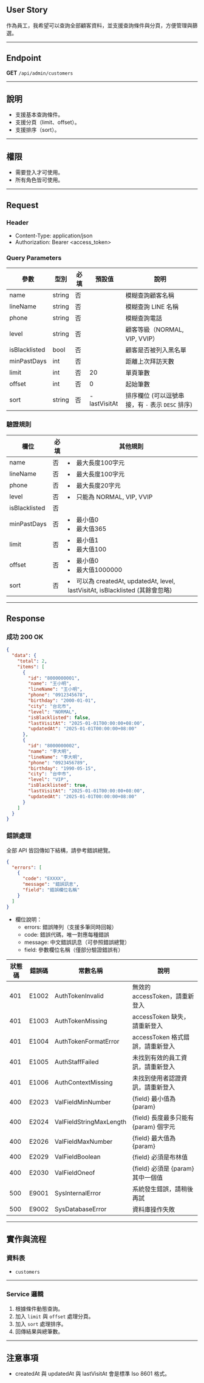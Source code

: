## User Story

作為員工，我希望可以查詢全部顧客資料，並支援查詢條件與分頁，方便管理與篩選。

---

## Endpoint

**GET** `/api/admin/customers`

---

## 說明

- 支援基本查詢條件。
- 支援分頁（limit、offset）。
- 支援排序（sort）。

---

## 權限

- 需要登入才可使用。
- 所有角色皆可使用。

---

## Request

### Header

- Content-Type: application/json
- Authorization: Bearer <access_token>

### Query Parameters

| 參數          | 型別   | 必填 | 預設值       | 說明                                             |
| ------------- | ------ | ---- | ------------ | ------------------------------------------------ |
| name          | string | 否   |              | 模糊查詢顧客名稱                                 |
| lineName      | string | 否   |              | 模糊查詢 LINE 名稱                               |
| phone         | string | 否   |              | 模糊查詢電話                                     |
| level         | string | 否   |              | 顧客等級（NORMAL, VIP, VVIP）                    |
| isBlacklisted | bool   | 否   |              | 顧客是否被列入黑名單                             |
| minPastDays   | int    | 否   |              | 距離上次拜訪天數                                 |
| limit         | int    | 否   | 20           | 單頁筆數                                         |
| offset        | int    | 否   | 0            | 起始筆數                                         |
| sort          | string | 否   | -lastVisitAt | 排序欄位 (可以逗號串接，有 `-` 表示 `DESC` 排序) |

### 驗證規則

| 欄位          | 必填 | 其他規則                                                                        |
| ------------- | ---- | ------------------------------------------------------------------------------- |
| name          | 否   | <li>最大長度100字元                                                             |
| lineName      | 否   | <li>最大長度100字元                                                             |
| phone         | 否   | <li>最大長度20字元                                                              |
| level         | 否   | <li>只能為 NORMAL, VIP, VVIP                                                    |
| isBlacklisted | 否   |                                                                                 |
| minPastDays   | 否   | <li>最小值0<li>最大值365                                                        |
| limit         | 否   | <li>最小值1<li>最大值100                                                        |
| offset        | 否   | <li>最小值0<li>最大值1000000                                                    |
| sort          | 否   | <li>可以為 createdAt, updatedAt, level, lastVisitAt, isBlacklisted (其餘會忽略) |

---

## Response

### 成功 200 OK

```json
{
  "data": {
    "total": 2,
    "items": [
      {
        "id": "8000000001",
        "name": "王小明",
        "lineName": "王小明",
        "phone": "0912345678",
        "birthday": "2000-01-01",
        "city": "台北市",
        "level": "NORMAL",
        "isBlacklisted": false,
        "lastVisitAt": "2025-01-01T00:00:00+08:00",
        "updatedAt": "2025-01-01T00:00:00+08:00"
      },
      {
        "id": "8000000002",
        "name": "李大明",
        "lineName": "李大明",
        "phone": "0923456789",
        "birthday": "1990-05-15",
        "city": "台中市",
        "level": "VIP",
        "isBlacklisted": true,
        "lastVisitAt": "2025-01-01T00:00:00+08:00",
        "updatedAt": "2025-01-01T00:00:00+08:00"
      }
    ]
  }
}
```

### 錯誤處理

全部 API 皆回傳如下結構，請參考錯誤總覽。

```json
{
  "errors": [
    {
      "code": "EXXXX",
      "message": "錯誤訊息",
      "field": "錯誤欄位名稱"
    }
  ]
}
```

- 欄位說明：
  - errors: 錯誤陣列（支援多筆同時回報）
  - code: 錯誤代碼，唯一對應每種錯誤
  - message: 中文錯誤訊息（可參照錯誤總覽）
  - field: 參數欄位名稱（僅部分驗證錯誤有）

| 狀態碼 | 錯誤碼 | 常數名稱                | 說明                                  |
| ------ | ------ | ----------------------- | ------------------------------------- |
| 401    | E1002  | AuthTokenInvalid        | 無效的 accessToken，請重新登入        |
| 401    | E1003  | AuthTokenMissing        | accessToken 缺失，請重新登入          |
| 401    | E1004  | AuthTokenFormatError    | accessToken 格式錯誤，請重新登入      |
| 401    | E1005  | AuthStaffFailed         | 未找到有效的員工資訊，請重新登入      |
| 401    | E1006  | AuthContextMissing      | 未找到使用者認證資訊，請重新登入      |
| 400    | E2023  | ValFieldMinNumber       | {field} 最小值為 {param}              |
| 400    | E2024  | ValFieldStringMaxLength | {field} 長度最多只能有 {param} 個字元 |
| 400    | E2026  | ValFieldMaxNumber       | {field} 最大值為 {param}              |
| 400    | E2029  | ValFieldBoolean         | {field} 必須是布林值                  |
| 400    | E2030  | ValFieldOneof           | {field} 必須是 {param} 其中一個值     |
| 500    | E9001  | SysInternalError        | 系統發生錯誤，請稍後再試              |
| 500    | E9002  | SysDatabaseError        | 資料庫操作失敗                        |

---

## 實作與流程

### 資料表

- `customers`

---

### Service 邏輯

1. 根據條件動態查詢。
2. 加入 `limit` 與 `offset` 處理分頁。
3. 加入 `sort` 處理排序。
4. 回傳結果與總筆數。

---

## 注意事項

- createdAt 與 updatedAt 與 lastVisitAt 會是標準 Iso 8601 格式。
